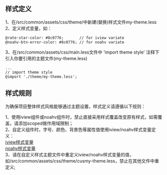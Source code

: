 ## 样式定义
1、在/src/common/assets/css/theme/中新建(替换)样式文件my-theme.less    
2、定义样式变量，如：
```less
@rate-star-color: #8c0776;       // for iview variate
@noahv-btn-error-color: #8c0776; // for noahv variate
```
3、在/src/common/assets/css/main.less文件中 'import theme style' 注释下引入你要引用的主题文件(my-theme.less)
```less
...
// import theme style
@import './theme/my-theme.less';
```

## 样式规则

为确保项目整体样式风格能够通过主题设置，样式定义请遵循以下规则：

1、使用iview组件或noahv组件时，禁止直接采用样式覆盖改变原有样式，如需覆盖，请添加scoped做作用域限制；    
2、自定义组件时，字号、颜色、背景色等属性值使用iview/noahv样式变量定义：    
[iview样式变量](https://github.com/iview/iview/blob/2.0/src/styles/custom.less)    
[noahv样式变量](https://github.com/baidu/NoahV/blob/master/template/common/src/common/assets/css/theme/custom.less)    
3、请在自定义样式主题文件中重定义iview/noahv样式变量的值，如/src/common/assets/css/theme/cusmy-theme.less，禁止在其他文件中重定义;    